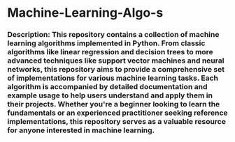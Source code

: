 # Machine-Learning-Algo-s
<h3>Description:
This repository contains a collection of machine learning algorithms implemented in Python. From classic algorithms like linear regression and decision trees to more advanced techniques like support vector machines and neural networks, this repository aims to provide a comprehensive set of implementations for various machine learning tasks. Each algorithm is accompanied by detailed documentation and example usage to help users understand and apply them in their projects. Whether you're a beginner looking to learn the fundamentals or an experienced practitioner seeking reference implementations, this repository serves as a valuable resource for anyone interested in machine learning.</h3>
